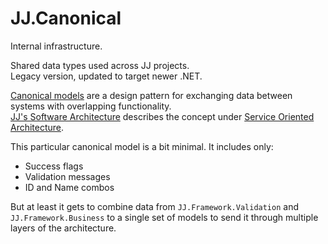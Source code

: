 JJ.Canonical 
============

Internal infrastructure.  

Shared data types used across JJ projects.  
Legacy version, updated to target newer .NET.

[Canonical models](https://jjvanzon.github.io/JJs-Reference-Architecture/service-oriented-architecture.html#canonical-model) are a design pattern for exchanging data between systems with overlapping functionality.  
[JJ's Software Architecture](https://jjvanzon.github.io/JJs-Reference-Architecture/) describes the concept under [Service Oriented Architecture](https://jjvanzon.github.io/JJs-Reference-Architecture/service-oriented-architecture.html#).

This particular canonical model is a bit minimal. It includes only:

- Success flags  
- Validation messages  
- ID and Name combos

But at least it gets to combine data from `JJ.Framework.Validation` and `JJ.Framework.Business` to a single set of models to send it through multiple layers of the architecture.